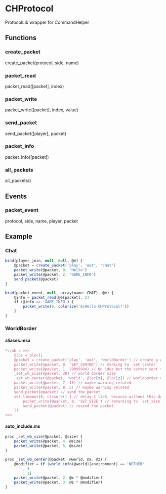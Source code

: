 # CHProtocol

ProtocolLib wrapper for CommandHelper

## Functions
### create_packet
create_packet(protocol, side, name)
### packet_read
packet_read([packet], index)
### packet_write
packet_write([packet], index, value)
### send_packet
send_packet([player], packet)
### packet_info
packet_info([packet])
### all_packets
all_packets()

## Events
### packet_event
protocol, side, name, player, packet

## Example

### Chat

```javascript
bind(player_join, null, null, @e) {
    @packet = create_packet('play', 'out', 'chat')
    packet_write(@packet, 0, 'Hello')
    packet_write(@packet, 2, 'GAME_INFO')
    send_packet(@packet)
}

bind(packet_event, null, array(name: CHAT), @e) {
    @info = packet_read(@e[packet], 2)
    if (@info == 'GAME_INFO') {
        packet_write(0, colorize('&cHello CHProtocol!'))
    }
}
```

### WorldBorder

#### aliases.msa

```javascript
*:/wb = >>>
    @loc = ploc()
    @packet = create_packet('play', 'out', 'worldBorder') // create a worldborder packet
    packet_write(@packet, 0, 'SET_CENTER') // marking to `set center`
    packet_write(@packet, 1, 29999984) // No idea but the server sent this
    _set_wb_size(@packet, 20) // world border size
    _set_wb_center(@packet, 'world', @loc[x], @loc[z]) // worldborder center
    packet_write(@packet, 7, 15) // maybe warning related
    packet_write(@packet, 8, 5) // maybe warning related
    send_packet(@packet) // send the packet
    set_timeout(0, closure() { // delay 1 tick, because without this doesn't work
        packet_write(@packet, 0, 'SET_SIZE') // remarking to `set_size`
        send_packet(@packet) // resend the packet
    })
<<<
```

#### auto_include.ms

```javascript
proc _set_wb_size(@packet, @size) {
    packet_write(@packet, 4, @size)
    packet_write(@packet, 5, @size)
}

proc _set_wb_center(@packet, @world, @x, @z) {
    @modifier = if (world_info(@world)[environment] == 'NETHER'
        , 8
        , 1)
    packet_write(@packet, 2, @x * @modifier)
    packet_write(@packet, 3, @z * @modifier)
}
```
